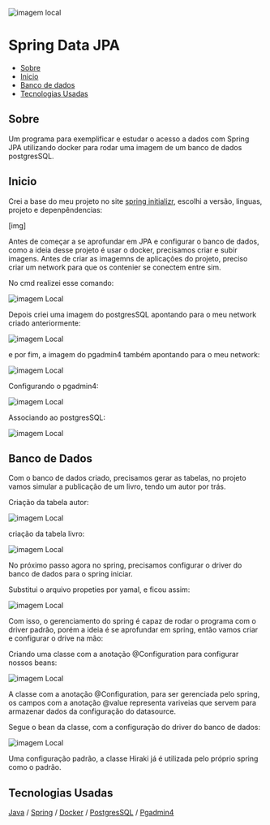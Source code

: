 ![imagem local](/imagem_readme/titulo.png)

# Spring Data JPA
 

  - [Sobre](#Sobre)
  - [Inicio](#Inicio)
  - [Banco de dados](#Banco-de-Dados)
  - [Tecnologias Usadas](#Tecnologias-Usadas)


## Sobre

 Um programa para exemplificar e estudar o acesso a dados com Spring JPA utilizando docker para rodar uma imagem de um banco de dados postgresSQL. 


## Inicio

Crei a base do meu projeto no site [spring initializr](https://start.spring.io/), escolhi a versão, linguas, projeto e depenpêndencias: 

 [img]

Antes de começar a se aprofundar em JPA e configurar o banco de dados, como a ideia desse projeto é usar o docker, precisamos criar e subir imagens. Antes de criar as imagemns de aplicações do projeto, preciso criar um network para que os contenier se conectem entre sim. 

No cmd realizei esse comando: 

![imagem Local](imagem_readme/cmd_criando_network.png)

Depois criei uma imagem do postgresSQL apontando para o meu network criado anteriormente:

![imagem Local](imagem_readme/cmd_criando_postgres.png)

e por fim, a imagem do pgadmin4 também apontando para o meu network: 

![imagem Local](imagem_readme/cmd_criando_pgadmin4.png)


Configurando o pgadmin4: 

![imagem Local](imagem_readme/pgadmin_login.png)


Associando ao postgresSQL: 


![imagem Local](imagem_readme/conectando_ao_DB.png)

## Banco de Dados

Com o banco de dados criado, precisamos gerar as tabelas, no projeto vamos simular a publicação de um livro, tendo um autor por trás.

Criação da tabela autor: 

![imagem Local](imagem_readme/postgres/comandosSQL_tabelaautor.png)

criação da tabela livro: 

![imagem Local](imagem_readme/postgres/comandosSQL_tabelalivro.png)

No próximo passo agora no spring, precisamos configurar o driver do banco de dados para o spring iniciar.

Substitui o arquivo propeties por yamal, e ficou assim:

![imagem Local](imagem_readme/postgres/configuracao_spring_db_yamal.png)

Com isso, o gerenciamento do spring é capaz de rodar o programa com o driver padrão, porém a ideia é se aprofundar em spring, então vamos criar e configurar o drive na mão:

Criando uma classe com a anotação @Configuration para configurar nossos beans:


![imagem Local](imagem_readme/postgres/classe_databaconfig_campos_variaveis.png)

A classe com a anotação @Configuration, para ser gerenciada pelo spring, os campos com a anotação @value representa variveias que servem para armazenar dados da configuração do datasource.


Segue o bean da classe, com a configuração do driver do banco de dados:

![imagem Local](imagem_readme/postgres/configurando_bean.png)

Uma configuração padrão, a classe Hiraki já é utilizada pelo próprio spring como o padrão.

## Tecnologias Usadas

[Java](https://www.java.com/pt-BR/) / [Spring](https://spring.io/projects/spring-boot) / [Docker](https://www.docker.com/) / [PostgresSQL](https://www.postgresql.org/) / [Pgadmin4](https://www.pgadmin.org/download/pgadmin-4-windows/)
